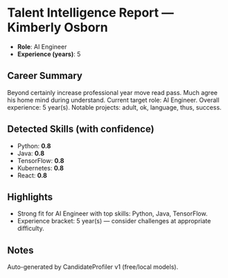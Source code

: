 # Talent Intelligence Report — Kimberly Osborn

- **Role**: AI Engineer
- **Experience (years)**: 5

## Career Summary
Beyond certainly increase professional year move read pass. Much agree his home mind during understand. Current target role: AI Engineer. Overall experience: 5 year(s). Notable projects: adult, ok, language, thus, success.

## Detected Skills (with confidence)
- Python: **0.8**
- Java: **0.8**
- TensorFlow: **0.8**
- Kubernetes: **0.8**
- React: **0.8**

## Highlights
- Strong fit for AI Engineer with top skills: Python, Java, TensorFlow.
- Experience bracket: 5 year(s) — consider challenges at appropriate difficulty.

## Notes
Auto-generated by CandidateProfiler v1 (free/local models).